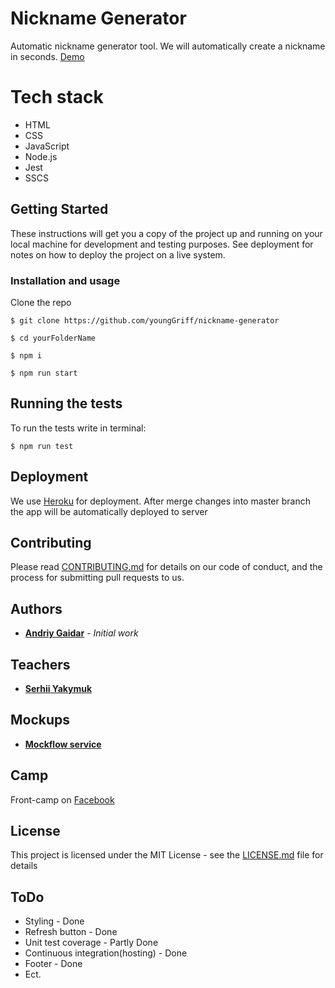 # Nickname Generator

Automatic nickname generator tool. We will automatically create a nickname in seconds.
[Demo](https://nickname-generator.herokuapp.com/)
# Tech stack
 - HTML
 - CSS
 - JavaScript
 - Node.js
 - Jest
 - SSCS
## Getting Started

These instructions will get you a copy of the project up and running on your local machine for development and testing purposes. 
See deployment for notes on how to deploy the project on a live system.

### Installation and usage

Clone the repo 

```
$ git clone https://github.com/youngGriff/nickname-generator
```

```
$ cd yourFolderName
```

```
$ npm i
```

```
$ npm run start
```

## Running the tests

To run the tests write in terminal: 

```
$ npm run test
```

## Deployment

We use [Heroku](https://www.heroku.com/) for deployment. 
After merge changes into master branch the app will be automatically deployed to server 

## Contributing

Please read [CONTRIBUTING.md](https://gist.github.com/PurpleBooth/b24679402957c63ec426) for details on our code of conduct, and the process for submitting pull requests to us.

## Authors

* **[Andriy Gaidar](https://github.com/youngGriff)** - *Initial work*

## Teachers

* **[Serhii Yakymuk](https://github.com/serhii-yakymuk)**

## Mockups

* **[Mockflow service](https://s3.amazonaws.com/assets.mockflow.com/app/wireframepro/company/Cc042ecaae65e45aeaf62e46e4a28bdb3/projects/M32ba7148a5b995986fa4b3e15fa2b2b91539113241974/pages/2255f90ad5b24ccf97fa5113e7dd9c71/image/2255f90ad5b24ccf97fa5113e7dd9c71.png)**
## Camp
Front-camp on [Facebook](https://www.facebook.com/groups/270300106928894)
## License

This project is licensed under the MIT License - see the [LICENSE.md](LICENSE.md) file for details


## ToDo
 - Styling - Done
 - Refresh button - Done
 - Unit test coverage - Partly Done
 - Continuous integration(hosting) - Done
 - Footer - Done
 - Ect.
